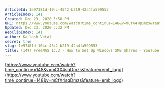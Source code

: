 ```yaml
---
ArticleId: 1e97381d-104c-4542-b219-42a4fa599553
ArticleIndex: 141
Created: Dec 23, 2020 5:58 PM
URL: https://www.youtube.com/watch?time_continue=148&v=mCfX4sqDmzs&feature=emb_logo
Updated: Dec 23, 2020 7:32 PM
WebClipIndex: 141
author: Kailash Vetal
secret: true
slug: 1e97381d-104c-4542-b219-42a4fa599553
title: (149) FreeNAS 11.3 - How to Set Up Windows SMB Shares - YouTube
---
```

[https://www.youtube.com/watch?time_continue=148&v=mCfX4sqDmzs&feature=emb_logo](https://www.youtube.com/watch?time_continue=148&v=mCfX4sqDmzs&feature=emb_logo)
